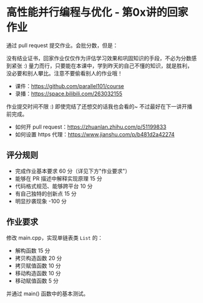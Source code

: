 # 高性能并行编程与优化 - 第0x讲的回家作业

通过 pull request 提交作业。会批分数，但是：

没有结业证书，回家作业仅仅作为评估学习效果和巩固知识的手段，不必为分数感到紧张 :)
量力而行，只要能在本课中，学到昨天的自己不懂的知识，就是胜利，没必要和别人攀比。注意不要偷看别人的作业哦！

- 课件：https://github.com/parallel101/course
- 录播：https://space.bilibili.com/263032155

作业提交时间不限 :) 即使完结了还想交的话我也会看的~ 不过最好在下一讲开播前完成。

- 如何开 pull request：https://zhuanlan.zhihu.com/p/51199833
- 如何设置 https 代理：https://www.jianshu.com/p/b481d2a42274

## 评分规则

- 完成作业基本要求 60 分（详见下方"作业要求"）
- 能够在 PR 描述中解释实现原理 15 分
- 代码格式规范、能够跨平台 10 分
- 有自己独特的创新点 15 分
- 明显抄袭现象 -100 分

## 作业要求

修改 main.cpp，实现单链表类 `List` 的：

- 解构函数 15 分
- 拷贝构造函数 20 分
- 拷贝赋值函数 10 分
- 移动构造函数 10 分
- 移动赋值函数 5 分

并通过 main() 函数中的基本测试。

